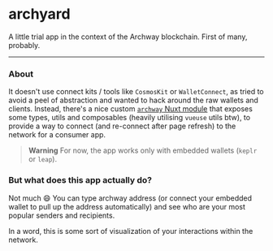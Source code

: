 # archyard

A little trial app in the context of the Archway blockchain. First of many, probably.

---


### About

It doesn't use connect kits / tools like `CosmosKit` or `WalletConnect`, as tried to avoid a peel of abstraction and wanted to hack around the raw wallets and clients.
Instead, there's a nice custom [`archway` Nuxt module](./app/modules/archway/index.ts) that exposes some types, utils and composables (heavily utilising `vueuse` utils btw), to provide a way to connect (and re-connect after page refresh) to the network for a consumer app.

> **Warning**
> For now, the app works only with embedded wallets (`keplr` or `leap`).


### But what does this app actually do?

Not much 😄
You can type archway address (or connect your embedded wallet to pull up the address automatically) and see who are your most popular senders and recipients.

In a word, this is some sort of visualization of your interactions within the network.
